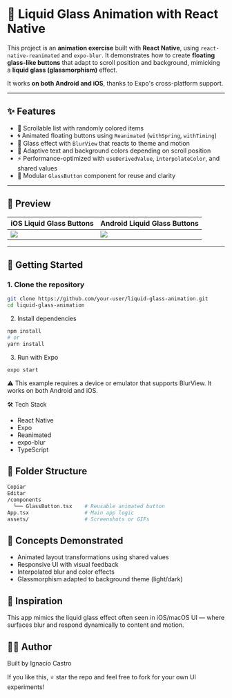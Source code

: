 # 🧊 Liquid Glass Animation with React Native

This project is an **animation exercise** built with **React Native**, using `react-native-reanimated` and `expo-blur`. It demonstrates how to create **floating glass-like buttons** that adapt to scroll position and background, mimicking a **liquid glass (glassmorphism)** effect.

It works **on both Android and iOS**, thanks to Expo's cross-platform support.

---

## ✨ Features

- 📜 Scrollable list with randomly colored items
- 🌀 Animated floating buttons using `Reanimated` (`withSpring`, `withTiming`)
- 💎 Glass effect with `BlurView` that reacts to theme and motion
- 🎨 Adaptive text and background colors depending on scroll position
- ⚡ Performance-optimized with `useDerivedValue`, `interpolateColor`, and shared values
- 🧩 Modular `GlassButton` component for reuse and clarity

---

## 📱 Preview

| iOS Liquid Glass Buttons  | Android Liquid Glass Buttons |
|--------------------------|----------------------|
| ![](./assets/iOS.gif) | ![](./assets/Android.gif) |

---

## 🚀 Getting Started

### 1. Clone the repository

```bash
git clone https://github.com/your-user/liquid-glass-animation.git
cd liquid-glass-animation
```
2. Install dependencies
```bash
npm install
# or
yarn install
```
3. Run with Expo
```bash
expo start
```
⚠️ This example requires a device or emulator that supports BlurView. It works on both Android and iOS.

🛠 Tech Stack

* React Native
* Expo
* Reanimated
* expo-blur
* TypeScript

## 📂 Folder Structure

```bash
Copiar
Editar
/components
  └── GlassButton.tsx    # Reusable animated button
App.tsx                  # Main app logic
assets/                  # Screenshots or GIFs
```

## 🧪 Concepts Demonstrated
* Animated layout transformations using shared values
* Responsive UI with visual feedback
* Interpolated blur and color effects
* Glassmorphism adapted to background theme (light/dark)

## 🎯 Inspiration

This app mimics the liquid glass effect often seen in iOS/macOS UI — where surfaces blur and respond dynamically to content and motion.

## 👨‍💻 Author

Built by Ignacio Castro

If you like this, ⭐️ star the repo and feel free to fork for your own UI experiments!

